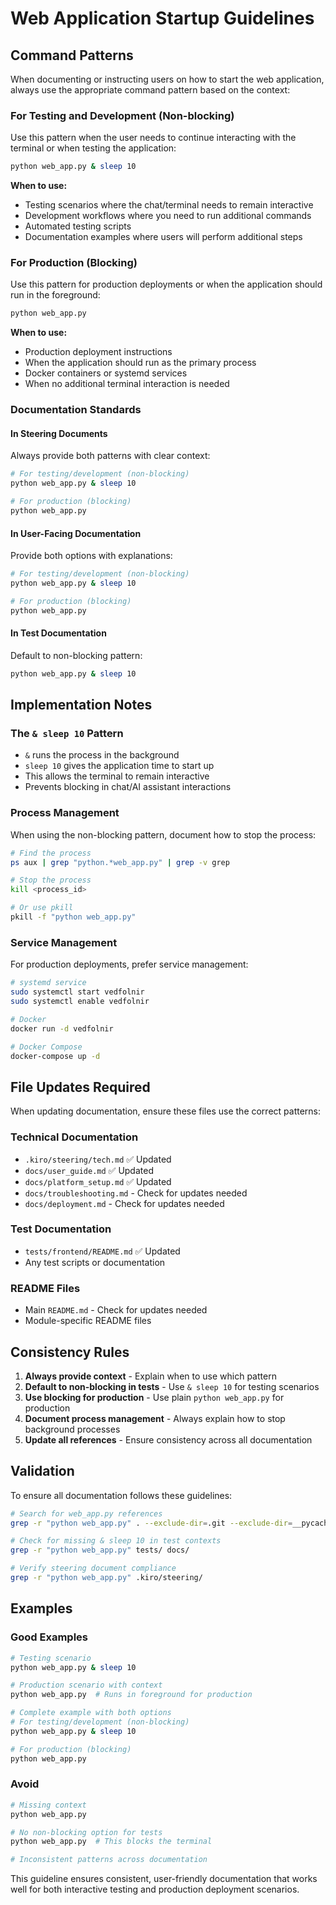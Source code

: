 # Web Application Startup Guidelines

## Command Patterns

When documenting or instructing users on how to start the web application, always use the appropriate command pattern based on the context:

### For Testing and Development (Non-blocking)

Use this pattern when the user needs to continue interacting with the terminal or when testing the application:

```bash
python web_app.py & sleep 10
```

**When to use:**
- Testing scenarios where the chat/terminal needs to remain interactive
- Development workflows where you need to run additional commands
- Automated testing scripts
- Documentation examples where users will perform additional steps

### For Production (Blocking)

Use this pattern for production deployments or when the application should run in the foreground:

```bash
python web_app.py
```

**When to use:**
- Production deployment instructions
- When the application should run as the primary process
- Docker containers or systemd services
- When no additional terminal interaction is needed

### Documentation Standards

#### In Steering Documents
Always provide both patterns with clear context:

```bash
# For testing/development (non-blocking)
python web_app.py & sleep 10

# For production (blocking)
python web_app.py
```

#### In User-Facing Documentation
Provide both options with explanations:

```bash
# For testing/development (non-blocking)
python web_app.py & sleep 10

# For production (blocking)
python web_app.py
```

#### In Test Documentation
Default to non-blocking pattern:

```bash
python web_app.py & sleep 10
```

## Implementation Notes

### The `& sleep 10` Pattern

- `&` runs the process in the background
- `sleep 10` gives the application time to start up
- This allows the terminal to remain interactive
- Prevents blocking in chat/AI assistant interactions

### Process Management

When using the non-blocking pattern, document how to stop the process:

```bash
# Find the process
ps aux | grep "python.*web_app.py" | grep -v grep

# Stop the process
kill <process_id>

# Or use pkill
pkill -f "python web_app.py"
```

### Service Management

For production deployments, prefer service management:

```bash
# systemd service
sudo systemctl start vedfolnir
sudo systemctl enable vedfolnir

# Docker
docker run -d vedfolnir

# Docker Compose
docker-compose up -d
```

## File Updates Required

When updating documentation, ensure these files use the correct patterns:

### Technical Documentation
- `.kiro/steering/tech.md` ✅ Updated
- `docs/user_guide.md` ✅ Updated
- `docs/platform_setup.md` ✅ Updated
- `docs/troubleshooting.md` - Check for updates needed
- `docs/deployment.md` - Check for updates needed

### Test Documentation
- `tests/frontend/README.md` ✅ Updated
- Any test scripts or documentation

### README Files
- Main `README.md` - Check for updates needed
- Module-specific README files

## Consistency Rules

1. **Always provide context** - Explain when to use which pattern
2. **Default to non-blocking in tests** - Use `& sleep 10` for testing scenarios
3. **Use blocking for production** - Use plain `python web_app.py` for production
4. **Document process management** - Always explain how to stop background processes
5. **Update all references** - Ensure consistency across all documentation

## Validation

To ensure all documentation follows these guidelines:

```bash
# Search for web_app.py references
grep -r "python web_app.py" . --exclude-dir=.git --exclude-dir=__pycache__

# Check for missing & sleep 10 in test contexts
grep -r "python web_app.py" tests/ docs/

# Verify steering document compliance
grep -r "python web_app.py" .kiro/steering/
```

## Examples

### Good Examples

```bash
# Testing scenario
python web_app.py & sleep 10

# Production scenario with context
python web_app.py  # Runs in foreground for production

# Complete example with both options
# For testing/development (non-blocking)
python web_app.py & sleep 10

# For production (blocking)
python web_app.py
```

### Avoid

```bash
# Missing context
python web_app.py

# No non-blocking option for tests
python web_app.py  # This blocks the terminal

# Inconsistent patterns across documentation
```

This guideline ensures consistent, user-friendly documentation that works well for both interactive testing and production deployment scenarios.